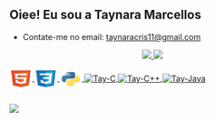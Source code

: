 ## Oiee! Eu sou a Taynara Marcellos

- Contate-me no email: taynaracris11@gmail.com
<!--
**TaynaraCris/TaynaraCris** is a ✨ _special_ ✨ repository because its `README.md` (this file) appears on your GitHub profile.

Here are some ideas to get you started:

- 🔭 I’m currently working on ...
- 🌱 I’m currently learning ...
- 👯 I’m looking to collaborate on ...
- 🤔 I’m looking for help with ...
- 💬 Ask me about ...
- 📫 How to reach me: ...
- 😄 Pronouns: ...
- ⚡ Fun fact: ...
-->

<div align="center">
  <a href="https://github.com/TaynaraCris">
  <img height="180em" src="https://github-readme-stats.vercel.app/api?username=TaynaraCris&show_icons=true&theme=dracula&include_all_commits=true&count_private=true"/>
  <img height="180em" src="https://github-readme-stats.vercel.app/api/top-langs/?username=TaynaraCris&layout=compact&langs_count=7&theme=dracula"/>
</div>

<div style="display: inline_block"><br>
  <img align="center" alt="Tay-HTML" height="30" width="40" src="https://raw.githubusercontent.com/devicons/devicon/master/icons/html5/html5-original.svg">
  <img align="center" alt="Tay-CSS" height="30" width="40" src="https://raw.githubusercontent.com/devicons/devicon/master/icons/css3/css3-original.svg">
  <img align="center" alt="Tay-Python" height="30" width="40" src="https://raw.githubusercontent.com/devicons/devicon/master/icons/python/python-original.svg">
  <img align="center" alt="Tay-C" height="30" width="40" src="https://cdn.jsdelivr.net/gh/devicons/devicon/icons/c/c-original.svg"/>
  <img align="center" alt="Tay-C++" height="30" width="40" src="https://cdn.jsdelivr.net/gh/devicons/devicon/icons/cplusplus/cplusplus-original.svg" />
  <img align="center" alt="Tay-Java" height="35 " width="40" src="https://cdn.jsdelivr.net/gh/devicons/devicon/icons/java/java-original.svg" />          
</div>

##

<div>
  <a href="https://www.linkedin.com/in/taynara-cristina-07bb17206/" target="_blank"><img src="https://img.shields.io/badge/-LinkedIn-%230077B5?style=for-the-badge&logo=linkedin&logoColor=white" target="_blank"></a> 
 
<!--<a href = "taynaracris11@gmail.com"><img src="https://img.shields.io/badge/-Gmail-%23333?style=for-the-badge&logo=gmail&logoColor=white" target="_blank"></a>-->

 <!-- ![Snake animation](https://github.com/rafaballerini/rafaballerini/blob/output/github-contribution-grid-snake.svg)
 -->
 
</div>
